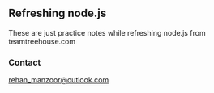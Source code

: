 ## Refreshing node.js

These are just practice notes while refreshing node.js from teamtreehouse.com


### Contact
[rehan_manzoor@outlook.com](mailto://rehan_manzoor@outlook.com)
